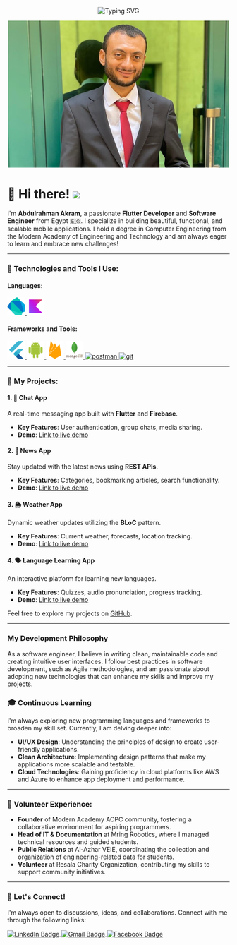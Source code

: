 <!-- Header with Animation -->

<p align="center">
  <img src="https://readme-typing-svg.herokuapp.com?color=%2336BCF7&lines=Welcome+to+my+GitHub!+I'm+Abdulrahman+Akram;Flutter+Developer+and+Software+Engineer" alt="Typing SVG">
</p>

<p align="center">
  <img src="https://github.com/Abdoakram512/Abdulrahman-Akram/blob/4759556419292a97528761bdfc4ada31f085bc54/photo.jpg" alt="Coder GIF" width="500">
</p>

# 👋 Hi there! <img src="https://user-images.githubusercontent.com/42378118/110234147-e3259600-7f4e-11eb-95be-0c4047144dea.gif" width="30">

I'm **Abdulrahman Akram**, a passionate **Flutter Developer** and **Software Engineer** from Egypt 🇪🇬. I specialize in building beautiful, functional, and scalable mobile applications. I hold a degree in Computer Engineering from the Modern Academy of Engineering and Technology and am always eager to learn and embrace new challenges!

---

### 🎉 Technologies and Tools I Use:

#### Languages:
<p align="left">
  <a href="https://dart.dev/" target="_blank"> <img src="https://raw.githubusercontent.com/devicons/devicon/master/icons/dart/dart-original.svg" alt="dart" width="40" height="40"/> </a>
  <a href="https://kotlinlang.org/" target="_blank"> <img src="https://raw.githubusercontent.com/devicons/devicon/master/icons/kotlin/kotlin-original.svg" alt="kotlin" width="40" height="40"/> </a>
</p>

#### Frameworks and Tools:
<p align="left">
  <a href="https://flutter.dev/" target="_blank"> <img src="https://raw.githubusercontent.com/devicons/devicon/master/icons/flutter/flutter-original.svg" alt="flutter" width="40" height="40"/> </a>
  <a href="https://developer.android.com/" target="_blank"> <img src="https://raw.githubusercontent.com/devicons/devicon/master/icons/android/android-original.svg" alt="android" width="40" height="40"/> </a>
  <a href="https://firebase.google.com/" target="_blank"> <img src="https://raw.githubusercontent.com/devicons/devicon/master/icons/firebase/firebase-plain.svg" alt="firebase" width="40" height="40"/> </a>
  <a href="https://www.mongodb.com/" target="_blank"> <img src="https://raw.githubusercontent.com/devicons/devicon/master/icons/mongodb/mongodb-original-wordmark.svg" alt="mongodb" width="40" height="40"/> </a>
  <a href="https://www.postman.com/" target="_blank"> <img src="https://www.vectorlogo.zone/logos/getpostman/getpostman-icon.svg" alt="postman" width="40" height="40"/> </a>
  <a href="https://git-scm.com/" target="_blank"> <img src="https://www.vectorlogo.zone/logos/git-scm/git-scm-icon.svg" alt="git" width="40" height="40"/> </a>
</p>

---

### 🚀 My Projects:

#### 1. 💬 Chat App
A real-time messaging app built with **Flutter** and **Firebase**. 
- **Key Features**: User authentication, group chats, media sharing.
- **Demo**: [Link to live demo](#)

#### 2. 📰 News App
Stay updated with the latest news using **REST APIs**. 
- **Key Features**: Categories, bookmarking articles, search functionality.
- **Demo**: [Link to live demo](#)

#### 3. 🌦️ Weather App
Dynamic weather updates utilizing the **BLoC** pattern. 
- **Key Features**: Current weather, forecasts, location tracking.
- **Demo**: [Link to live demo](#)

#### 4. 🗣️ Language Learning App
An interactive platform for learning new languages. 
- **Key Features**: Quizzes, audio pronunciation, progress tracking.
- **Demo**: [Link to live demo](#)

Feel free to explore my projects on [GitHub](https://github.com/Abdoakram512).

---

### My Development Philosophy

As a software engineer, I believe in writing clean, maintainable code and creating intuitive user interfaces. I follow best practices in software development, such as Agile methodologies, and am passionate about adopting new technologies that can enhance my skills and improve my projects. 

### 🎓 Continuous Learning

I'm always exploring new programming languages and frameworks to broaden my skill set. Currently, I am delving deeper into:

- **UI/UX Design**: Understanding the principles of design to create user-friendly applications.
- **Clean Architecture**: Implementing design patterns that make my applications more scalable and testable.
- **Cloud Technologies**: Gaining proficiency in cloud platforms like AWS and Azure to enhance app deployment and performance.

---

### 💼 Volunteer Experience:

- **Founder** of Modern Academy ACPC community, fostering a collaborative environment for aspiring programmers.
- **Head of IT & Documentation** at Mring Robotics, where I managed technical resources and guided students.
- **Public Relations** at Al-Azhar VEIE, coordinating the collection and organization of engineering-related data for students.
- **Volunteer** at Resala Charity Organization, contributing my skills to support community initiatives.

---

### 💬 Let's Connect!

I'm always open to discussions, ideas, and collaborations. Connect with me through the following links:

<p align="left">
  <a href="https://linkedin.com/in/your-profile" target="blank">
    <img align="center" src="https://img.shields.io/badge/LinkedIn-%230077B5.svg?style=for-the-badge&logo=linkedin&logoColor=white" alt="LinkedIn Badge"/>
  </a>
  <a href="mailto:abdoakramsami2020@gmail.com" target="blank">
    <img align="center" src="https://img.shields.io/badge/Email-%23D14836.svg?style=for-the-badge&logo=gmail&logoColor=white" alt="Gmail Badge"/>
  </a>
  <a href="https://www.facebook.com/" target="blank">
    <img align="center" src="https://img.shields.io/badge/Facebook-%23blue.svg?style=for-the-badge&logo=facebook&logoColor=white" alt="Facebook Badge"/>
  </a>
</p>
